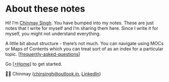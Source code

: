 # About these notes

Hi! I’m [Chinmay Singh](https://chinsingh.github.io). You have bumped into my notes. These are just notes that I write for myself and I’m sharing them here. Since I write it for myself, you might not understand everything.

A little bit about structure - there’s not much. You can navigate using MOCs or Maps of Contents which you can treat sort of as an index for a particular topic.
[[frequently-asked-questions]]

Go [[+Home]] to get started.

👋🏽 Chinmay (chinsingh@outlook.in, [LinkedIn](https://www.linkedin.com/in/chinsingh/))

[//begin]: # "Autogenerated link references for markdown compatibility"
[frequently-asked-questions]: docs/frequently-asked-questions "Frequently Asked Questions"
[+Home]: +Home "Home"
[//end]: # "Autogenerated link references"